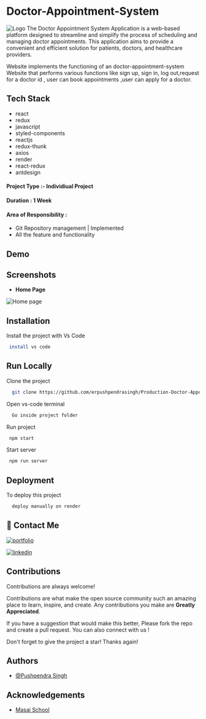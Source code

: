 # Doctor-Appointment-System
![Logo](https://res.cloudinary.com/dzz32ksnf/image/upload/v1684358562/10130_im7nqv.jpg)
The Doctor Appointment System Application is a web-based platform designed to streamline and simplify the process of scheduling and managing doctor appointments. This application aims to provide a convenient and efficient solution for patients, doctors, and healthcare providers.


Website implements the functioning of an doctor-appointment-system Website that performs various functions like sign up, sign in, log out,request for a doctor id , user can book appointments ,user can apply for a doctor.


## Tech Stack

-    react
-    redux
-    javascript
-    styled-components
-    reactjs
-    redux-thunk
-    axios
-    render
-    react-redux
-    antdesign

#### Project Type :- Individiual Project

#### Duration : 1 Week

#### Area of Responsibility :

-    Git Repository management | Implemented
-    All the feature and functionality

## Demo

<!-- - Live Demo : https://stellar-concha-5c9a19.netlify.app/  -->

## Screenshots

-    **Home Page**

<img src="https://res.cloudinary.com/dzz32ksnf/image/upload/v1684359867/Screenshot_10125_qqk98z.png" alt="Home page" />

<!-- <img src="https://res.cloudinary.com/dtzoydf3b/image/upload/c_pad,b_auto:predominant,fl_preserve_transparency/v1671377749/Screenshot_8817_tdtxbw.jpg" alt="product page"/>
 -->
## Installation

Install the project with Vs Code

```bash
 install vs code
```

## Run Locally

Clone the project

```bash
  git clone https://github.com/erpushpendrasingh/Production-Doctor-Appointment-System/tree/main
```

Open vs-code terminal

```bash
  Go inside project folder
```

Run project

```bash
 npm start
```

Start server

```bash
 npm run server
```

## Deployment

To deploy this project

```bash
  deploy manually on render
```

## 🔗 Contact Me

[![portfolio](https://img.shields.io/badge/my_portfolio-000?style=for-the-badge&logo=ko-fi&logoColor=white)]()

[![linkedin](https://img.shields.io/badge/linkedin-0A66C2?style=for-the-badge&logo=linkedin&logoColor=white)]()

## Contributions

Contributions are always welcome!

Contributions are what make the open source community such an amazing place to learn, inspire, and create. Any contributions you make are **Greatly Appreciated**.

If you have a suggestion that would make this better, Please fork the repo and create a pull request. You can also connect with us !

Don't forget to give the project a star! Thanks again!

## Authors

-    [@Pushpendra Singh](https://github.com/erpushpendrasingh)


## Acknowledgements

-    [Masai School](https://www.masaischool.com/)

